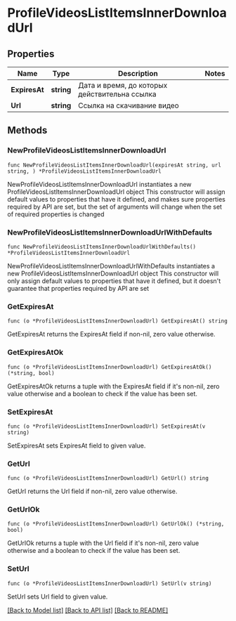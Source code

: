 # ProfileVideosListItemsInnerDownloadUrl

## Properties

Name | Type | Description | Notes
------------ | ------------- | ------------- | -------------
**ExpiresAt** | **string** | Дата и время, до которых действительна ссылка | 
**Url** | **string** | Ссылка на скачивание видео | 

## Methods

### NewProfileVideosListItemsInnerDownloadUrl

`func NewProfileVideosListItemsInnerDownloadUrl(expiresAt string, url string, ) *ProfileVideosListItemsInnerDownloadUrl`

NewProfileVideosListItemsInnerDownloadUrl instantiates a new ProfileVideosListItemsInnerDownloadUrl object
This constructor will assign default values to properties that have it defined,
and makes sure properties required by API are set, but the set of arguments
will change when the set of required properties is changed

### NewProfileVideosListItemsInnerDownloadUrlWithDefaults

`func NewProfileVideosListItemsInnerDownloadUrlWithDefaults() *ProfileVideosListItemsInnerDownloadUrl`

NewProfileVideosListItemsInnerDownloadUrlWithDefaults instantiates a new ProfileVideosListItemsInnerDownloadUrl object
This constructor will only assign default values to properties that have it defined,
but it doesn't guarantee that properties required by API are set

### GetExpiresAt

`func (o *ProfileVideosListItemsInnerDownloadUrl) GetExpiresAt() string`

GetExpiresAt returns the ExpiresAt field if non-nil, zero value otherwise.

### GetExpiresAtOk

`func (o *ProfileVideosListItemsInnerDownloadUrl) GetExpiresAtOk() (*string, bool)`

GetExpiresAtOk returns a tuple with the ExpiresAt field if it's non-nil, zero value otherwise
and a boolean to check if the value has been set.

### SetExpiresAt

`func (o *ProfileVideosListItemsInnerDownloadUrl) SetExpiresAt(v string)`

SetExpiresAt sets ExpiresAt field to given value.


### GetUrl

`func (o *ProfileVideosListItemsInnerDownloadUrl) GetUrl() string`

GetUrl returns the Url field if non-nil, zero value otherwise.

### GetUrlOk

`func (o *ProfileVideosListItemsInnerDownloadUrl) GetUrlOk() (*string, bool)`

GetUrlOk returns a tuple with the Url field if it's non-nil, zero value otherwise
and a boolean to check if the value has been set.

### SetUrl

`func (o *ProfileVideosListItemsInnerDownloadUrl) SetUrl(v string)`

SetUrl sets Url field to given value.



[[Back to Model list]](../README.md#documentation-for-models) [[Back to API list]](../README.md#documentation-for-api-endpoints) [[Back to README]](../README.md)


